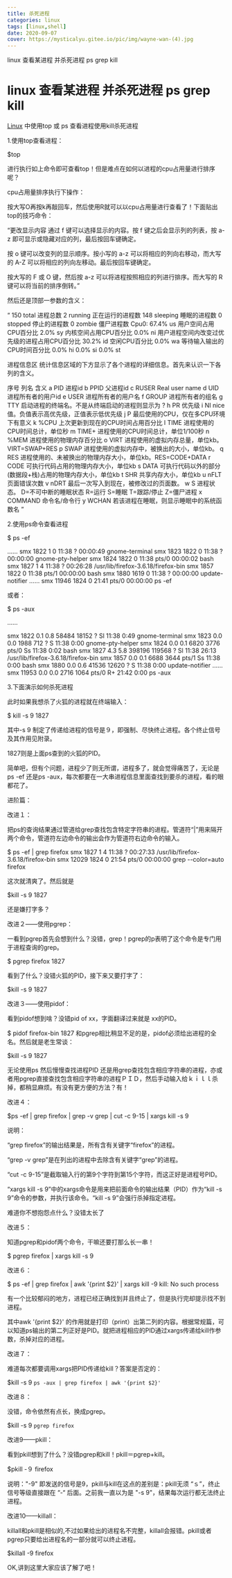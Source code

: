 ```yaml
---
title: 杀死进程
categories: linux
tags: [linux,shell] 
date: 2020-09-07
cover: https://mysticalyu.gitee.io/pic/img/wayne-wan-(4).jpg
---
```


linux 查看某进程 并杀死进程 ps grep kill



 <!-- more -->



# linux 查看某进程 并杀死进程 ps grep kill

[Linux](http://lib.csdn.net/base/linux) 中使用top 或 ps 查看进程使用kill杀死进程

1.使用top查看进程：

$top

进行执行如上命令即可查看top！但是难点在如何以进程的cpu占用量进行排序呢？

cpu占用量排序执行下操作：

按大写O再按k再敲回车，然后使用R就可以以cpu占用量进行查看了！下面贴出top的技巧命令：

“更改显示内容
通过 f 键可以选择显示的内容。按 f 键之后会显示列的列表，按 a-z 即可显示或隐藏对应的列，最后按回车键确定。

按 o 键可以改变列的显示顺序。按小写的 a-z 可以将相应的列向右移动，而大写的 A-Z 可以将相应的列向左移动。最后按回车键确定。

按大写的 F 或 O 键，然后按 a-z 可以将进程按照相应的列进行排序。而大写的 R 键可以将当前的排序倒转。”

然后还是顶部一参数的含义：

“ 150 total 进程总数
2 running 正在运行的进程数
148 sleeping 睡眠的进程数
0 stopped 停止的进程数
0 zombie 僵尸进程数
Cpu0: 67.4% us 用户空间占用CPU百分比
2.0% sy 内核空间占用CPU百分比
0.0% ni 用户进程空间内改变过优先级的进程占用CPU百分比
30.2% id 空闲CPU百分比
0.0% wa 等待输入输出的CPU时间百分比
0.0% hi
0.0% si
0.0% st


进程信息区
统计信息区域的下方显示了各个进程的详细信息。首先来认识一下各列的含义。

序号 列名 含义
a PID 进程id
b PPID 父进程id
c RUSER Real user name
d UID 进程所有者的用户id
e USER 进程所有者的用户名
f GROUP 进程所有者的组名
g TTY 启动进程的终端名。不是从终端启动的进程则显示为 ?
h PR 优先级
i NI nice值。负值表示高优先级，正值表示低优先级
j P 最后使用的CPU，仅在多CPU环境下有意义
k %CPU 上次更新到现在的CPU时间占用百分比
l TIME 进程使用的CPU时间总计，单位秒
m TIME+ 进程使用的CPU时间总计，单位1/100秒
n %MEM 进程使用的物理内存百分比
o VIRT 进程使用的虚拟内存总量，单位kb。VIRT=SWAP+RES
p SWAP 进程使用的虚拟内存中，被换出的大小，单位kb。
q RES 进程使用的、未被换出的物理内存大小，单位kb。RES=CODE+DATA
r CODE 可执行代码占用的物理内存大小，单位kb
s DATA 可执行代码以外的部分(数据段+栈)占用的物理内存大小，单位kb
t SHR 共享内存大小，单位kb
u nFLT 页面错误次数
v nDRT 最后一次写入到现在，被修改过的页面数。
w S 进程状态。
D=不可中断的睡眠状态
R=运行
S=睡眠
T=跟踪/停止
Z=僵尸进程
x COMMAND 命令名/命令行
y WCHAN 若该进程在睡眠，则显示睡眠中的系统函数名
”

2.使用ps命令查看进程

$ ps -ef

……
smx    1822   1 0 11:38 ?    00:00:49 gnome-terminal
smx    1823 1822 0 11:38 ?    00:00:00 gnome-pty-helper
smx    1824 1822 0 11:38 pts/0  00:00:02 bash
smx    1827   1 4 11:38 ?    00:26:28 /usr/lib/firefox-3.6.18/firefox-bin
smx    1857 1822 0 11:38 pts/1  00:00:00 bash
smx    1880 1619 0 11:38 ?    00:00:00 update-notifier
……
smx   11946 1824 0 21:41 pts/0  00:00:00 ps -ef

或者：

$ ps -aux

……

smx    1822 0.1 0.8 58484 18152 ?    Sl  11:38  0:49 gnome-terminal
smx    1823 0.0 0.0  1988  712 ?    S  11:38  0:00 gnome-pty-helper
smx    1824 0.0 0.1  6820 3776 pts/0  Ss  11:38  0:02 bash
smx    1827 4.3 5.8 398196 119568 ?    Sl  11:38 26:13 /usr/lib/firefox-3.6.18/firefox-bin
smx    1857 0.0 0.1  6688 3644 pts/1  Ss  11:38  0:00 bash
smx    1880 0.0 0.6 41536 12620 ?    S  11:38  0:00 update-notifier
……
smx   11953 0.0 0.0  2716 1064 pts/0  R+  21:42  0:00 ps -aux

3.下面演示如何杀死进程

此时如果我想杀了火狐的进程就在终端输入：

$ kill -s 9 1827

其中-s 9 制定了传递给进程的信号是９，即强制、尽快终止进程。各个终止信号及其作用见附录。

1827则是上面ps查到的火狐的PID。

简单吧，但有个问题，进程少了则无所谓，进程多了，就会觉得痛苦了，无论是ps -ef 还是ps -aux，每次都要在一大串进程信息里面查找到要杀的进程，看的眼都花了。

进阶篇：

改进１：

把ps的查询结果通过管道给grep查找包含特定字符串的进程。管道符“|”用来隔开两个命令，管道符左边命令的输出会作为管道符右边命令的输入。

$ ps -ef | grep firefox
smx    1827   1 4 11:38 ?    00:27:33 /usr/lib/firefox-3.6.18/firefox-bin
smx   12029 1824 0 21:54 pts/0  00:00:00 grep --color=auto firefox

这次就清爽了。然后就是

$kill -s 9 1827

还是嫌打字多？

改进２——使用pgrep：

一看到pgrep首先会想到什么？没错，grep！pgrep的p表明了这个命令是专门用于进程查询的grep。

$ pgrep firefox
1827

看到了什么？没错火狐的PID，接下来又要打字了：

$kill -s 9 1827


改进３——使用pidof：

看到pidof想到啥？没错pid of xx，字面翻译过来就是 xx的PID。

$ pidof firefox-bin
1827
和pgrep相比稍显不足的是，pidof必须给出进程的全名。然后就是老生常谈：


$kill -s 9 1827

无论使用ps 然后慢慢查找进程PID 还是用grep查找包含相应字符串的进程，亦或者用pgrep直接查找包含相应字符串的进程ＰＩＤ，然后手动输入给ｋｉｌｌ杀掉，都稍显麻烦。有没有更方便的方法？有！

改进４：


$ps -ef | grep firefox | grep -v grep | cut -c 9-15 | xargs kill -s 9


说明：

“grep firefox”的输出结果是，所有含有关键字“firefox”的进程。

“grep -v grep”是在列出的进程中去除含有关键字“grep”的进程。

“cut -c 9-15”是截取输入行的第9个字符到第15个字符，而这正好是进程号PID。

“xargs kill -s 9”中的xargs命令是用来把前面命令的输出结果（PID）作为“kill -s 9”命令的参数，并执行该命令。“kill -s 9”会强行杀掉指定进程。

难道你不想抱怨点什么？没错太长了

改进５：

知道pgrep和pidof两个命令，干嘛还要打那么长一串！


$ pgrep firefox | xargs kill -s 9

改进６：


$ ps -ef | grep firefox | awk '{print $2}' | xargs kill -9
kill: No such process


有一个比较郁闷的地方，进程已经正确找到并且终止了，但是执行完却提示找不到进程。

其中awk '{print $2}' 的作用就是打印（print）出第二列的内容。根据常规篇，可以知道ps输出的第二列正好是PID。就把进程相应的PID通过xargs传递给kill作参数，杀掉对应的进程。

改进７：


难道每次都要调用xargs把PID传递给kill？答案是否定的：

$kill -s 9 `ps -aux | grep firefox | awk '{print $2}'`

改进８：

没错，命令依然有点长，换成pgrep。


$kill -s 9 `pgrep firefox`

改进9——pkill：

看到pkill想到了什么？没错pgrep和kill！pkill＝pgrep+kill。

$pkill -９ firefox

说明："-9" 即发送的信号是9，pkill与kill在这点的差别是：pkill无须 “ｓ”，终止信号等级直接跟在 “-“ 后面。之前我一直以为是 "-s 9"，结果每次运行都无法终止进程。

改进10——killall：

killall和pkill是相似的,不过如果给出的进程名不完整，killall会报错。pkill或者pgrep只要给出进程名的一部分就可以终止进程。

$killall -9 firefox

OK,讲到这里大家应该了解了吧！